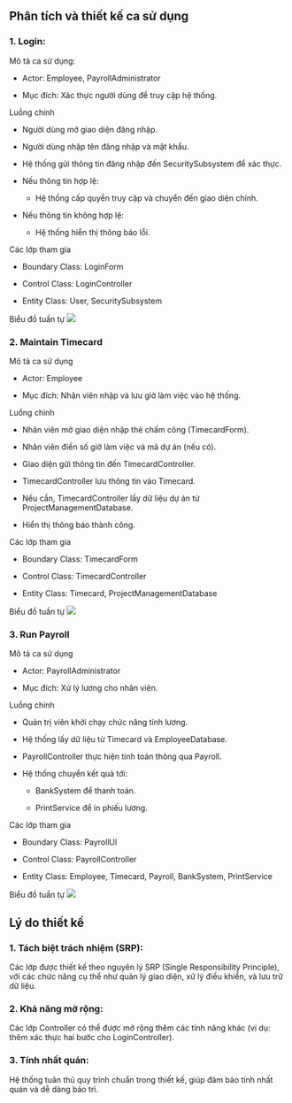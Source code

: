 ## Phân tích và thiết kế ca sử dụng
### 1. Login:

Mô tả ca sử dụng:
- Actor: Employee, PayrollAdministrator

- Mục đích: Xác thực người dùng để truy cập hệ thống.

Luồng chính

- Người dùng mở giao diện đăng nhập.

- Người dùng nhập tên đăng nhập và mật khẩu.

- Hệ thống gửi thông tin đăng nhập đến SecuritySubsystem để xác thực.

- Nếu thông tin hợp lệ:

    + Hệ thống cấp quyền truy cập và chuyển đến giao diện chính.

- Nếu thông tin không hợp lệ:
    
    + Hệ thống hiển thị thông báo lỗi.

Các lớp tham gia

- Boundary Class: LoginForm

- Control Class: LoginController

- Entity Class: User, SecuritySubsystem
  
Biểu đồ tuần tự
![](https://www.planttext.com/api/plantuml/png/Z98xJiGm48Pxds8km0LIe4Kh0HAFPg6WJ1mhjfJOu8T4wYqegBQYX0WX9AGKI5HEiOLp4P-0A-1aWTsm4U32ch7-__FCsE_DSg9qBBKfSXHZBIISAo8XLh3NPIWHXgUnBE5OP8pl2raWBBYM8b-TJ5T9JYGYN3DTzlwlU4QmaI6OcKILIfC2eHuBExjhO0Gdlhc7ZCK2KkQR6mxjeftp33Zrjhv4tyhErliZE0p2EGTDVNExQHtbd_QS87PlWQhPhnVyQ2k20z_Kx0_pMjyXjjgEuCAz6C3UFXkuTXNk2t_5Q4ivMi6HjqiDLyRRnu4xpZMSKVV0AU2kEWHXZTIpCOefDMK_kNOHe7mmTKnTpIaYkI81w-sJXiJRYlq3EtYEpr4bhXAG--QEXU-GeadOkb_s0G00__y30000)

### 2. Maintain Timecard

Mô tả ca sử dụng

- Actor: Employee

- Mục đích: Nhân viên nhập và lưu giờ làm việc vào hệ thống.

Luồng chính

- Nhân viên mở giao diện nhập thẻ chấm công (TimecardForm).

- Nhân viên điền số giờ làm việc và mã dự án (nếu có).

- Giao diện gửi thông tin đến TimecardController.

- TimecardController lưu thông tin vào Timecard.

- Nếu cần, TimecardController lấy dữ liệu dự án từ ProjectManagementDatabase.

- Hiển thị thông báo thành công.

Các lớp tham gia

- Boundary Class: TimecardForm

- Control Class: TimecardController

- Entity Class: Timecard, ProjectManagementDatabase

Biểu đồ tuần tự
![](https://www.planttext.com/api/plantuml/png/X59DIiGm5Dxd5Ey2Ng0B6V0NTCI56vTf6zf8cenf8dJjmeKh3o3EC8WW32guQXQpA7YFTmAlOCfOsrAhMIMFx-Tzx-NJhIUveThOJ10Q6QLXBvi9LJ16GcLbJ7K1PpnZ4TNnlj8PYPGqMecVuixcBPWcJ1fkMdZpFjNgWaLcIYLDMEQBkzJGaEQCaCOBjhPxBW5CqJr0mgc2cAExaQrg5rVp6eq03ZtoMe99qTrskN_OdAHOhcQGexlp37JtS5ND8QkM4ADxWseX1tx3u04Se5lncl82ehQqP8ZgSWCu_dYrFG8L1iwhPmiHba_MXwZUPGA6oxOJyETttT4HUoCi7ujHkL7YMD8ZBDS6BYsMIx_V-9-Sco7tzlBTILWjL7sVonIYka8cNgx-XLy0003__mC0)

### 3. Run Payroll

Mô tả ca sử dụng

- Actor: PayrollAdministrator

- Mục đích: Xử lý lương cho nhân viên.

Luồng chính

- Quản trị viên khởi chạy chức năng tính lương.

- Hệ thống lấy dữ liệu từ Timecard và EmployeeDatabase.

- PayrollController thực hiện tính toán thông qua Payroll.

- Hệ thống chuyển kết quả tới:

    + BankSystem để thanh toán.

    + PrintService để in phiếu lương.

Các lớp tham gia

- Boundary Class: PayrollUI

- Control Class: PayrollController

- Entity Class: Employee, Timecard, Payroll, BankSystem, PrintService

Biểu đồ tuần tự
![](https://www.planttext.com/api/plantuml/png/V5B1IWCn4BtdA-O7_84zI5Ky53q8NK6FQJOqmUoaPhE5V85dZvwqWWZ5eWTFNQI7IFyZNz1VC8lTReMjEGoPcRmtRsQohfQzmb9ZormHogmsS46TqKeTPRb4MLX3Ov0CTOaPDQx9NlO9qsZZjOcS_BgA6yBHIklWD1yhxJXl_5Jcd56JDVu6sBZ756y6hh0ytpum4ks0cubad90kNN1ms2fAu4o4wb72ztse7d04jwK3Q_mR2h1-7grQVQocE29Ro0w-rP_0jP-LmCBYjUm6jczhWgRF1Cx3uiL15gftK39KToMWyCy84-bds0rkXj85PYA6Sc3-Sr_fJJ21z8zCgYoaWjPzQp_5E0WAEAgL2FyKyn1F9r-xWmIkGZK7vR_0jao4gu937s4iP5Wiost5lOoxEqowa1opVtkhzvgAUWGmz5CDGiSMegPe1Ub5TFrpVm000F__0m00)

## Lý do thiết kế

### 1. Tách biệt trách nhiệm (SRP):
Các lớp được thiết kế theo nguyên lý SRP (Single Responsibility Principle), với các chức năng cụ thể như quản lý giao diện, xử lý điều khiển, và lưu trữ dữ liệu.

### 2. Khả năng mở rộng:
Các lớp Controller có thể được mở rộng thêm các tính năng khác (ví dụ: thêm xác thực hai bước cho LoginController).

### 3. Tính nhất quán:
Hệ thống tuân thủ quy trình chuẩn trong thiết kế, giúp đảm bảo tính nhất quán và dễ dàng bảo trì.
